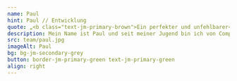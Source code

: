 ```yaml
---
name: Paul
hint: Paul // Entwicklung
quote: „<b class="text-jm-primary-brown">Ein perfekter und unfehlbarer</b> Ingenieur ist jemand, der auf dem Weg zu einer großen <b>Katastrophe</b> kleine <b>Fehler</b> vermeidet.“
description: Mein Name ist Paul und seit meiner Jugend bin ich von Computern fasziniert. Angefangen beim Commodore 64 über den Amiga bis hin zum PC habe ich mein ganzes Leben lang gelernt, diese Technologien zu nutzen, sogar in Zeiten ohne Internet. Mein Ingenieurstudium habe ich in Breslau abgeschlossen und begann einige Jahre später, mich in die Entwicklung von Webanwendungen einzuarbeiten. Sport begleitet mich schon mein ganzes Leben. Ich habe einige Jahre Breakdance getanzt und bin derzeit im Calisthenics aktiv. Diese Vielfalt an Interessen und Fähigkeiten bringe ich in meine Arbeit bei JOTT.MEDIA ein.
src: team/paul.jpg
imageAlt: Paul
bg: bg-jm-secondary-grey
button: border-jm-primary-green text-jm-primary-green
align: right
---
```


